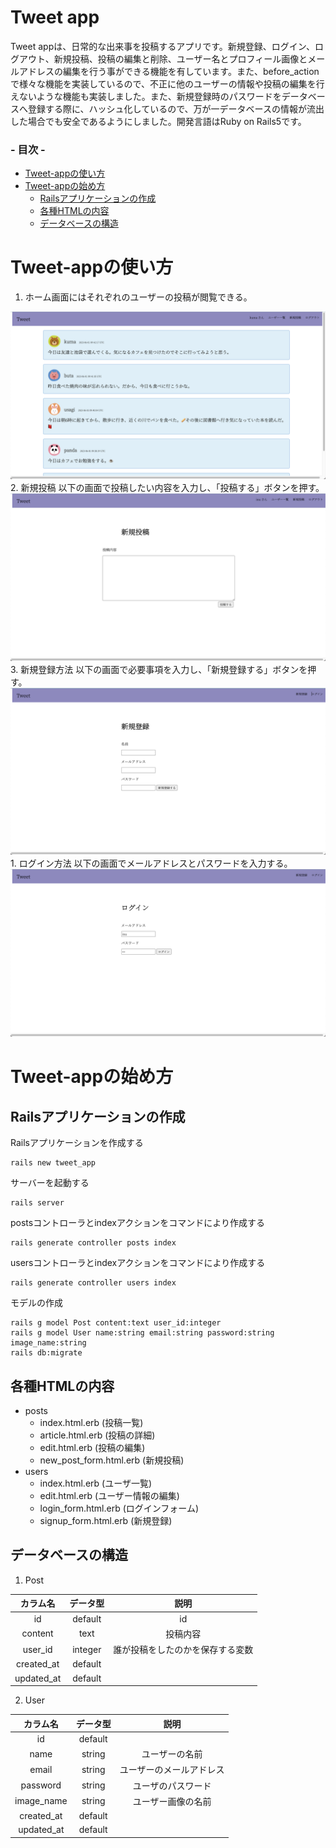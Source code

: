 <h1>Tweet app</h1>
Tweet appは、日常的な出来事を投稿するアプリです。新規登録、ログイン、ログアウト、新規投稿、投稿の編集と削除、ユーザー名とプロフィール画像とメールアドレスの編集を行う事ができる機能を有しています。また、before_actionで様々な機能を実装しているので、不正に他のユーザーの情報や投稿の編集を行えないような機能も実装しました。また、新規登録時のパスワードをデータベースへ登録する際に、ハッシュ化しているので、万が一データベースの情報が流出した場合でも安全であるようにしました。開発言語はRuby on Rails5です。

<h3>- 目次 -</h3>

- [Tweet-appの使い方](#tweet-appの使い方)
- [Tweet-appの始め方](#tweet-appの始め方)
  - [Railsアプリケーションの作成](#railsアプリケーションの作成)
  - [各種HTMLの内容](#各種htmlの内容)
  - [データベースの構造](#データベースの構造)

# Tweet-appの使い方
1. ホーム画面にはそれぞれのユーザーの投稿が閲覧できる。
<img src='images/posts_index.png'>
2. 新規投稿
以下の画面で投稿したい内容を入力し、「投稿する」ボタンを押す。
<img src='images/new_post.png'>
3. 新規登録方法
以下の画面で必要事項を入力し、「新規登録する」ボタンを押す。
<img src='images/signup.png'>
1. ログイン方法
以下の画面でメールアドレスとパスワードを入力する。
<img src='images/login.png'>

# Tweet-appの始め方
## Railsアプリケーションの作成
Railsアプリケーションを作成する
```
rails new tweet_app
```
サーバーを起動する
```
rails server
```
postsコントローラとindexアクションをコマンドにより作成する
```
rails generate controller posts index
```
usersコントローラとindexアクションをコマンドにより作成する
```
rails generate controller users index
```
モデルの作成
```
rails g model Post content:text user_id:integer
rails g model User name:string email:string password:string image_name:string
rails db:migrate
```

## 各種HTMLの内容
- posts
  - index.html.erb           (投稿一覧)
  - article.html.erb         (投稿の詳細)
  - edit.html.erb            (投稿の編集)
  - new_post_form.html.erb   (新規投稿)
- users
  - index.html.erb           (ユーザ一覧)
  - edit.html.erb            (ユーザー情報の編集)
  - login_form.html.erb      (ログインフォーム)
  - signup_form.html.erb     (新規登録)

## データベースの構造
1. Post

| カラム名   | データ型 | 説明                             |
| :--------: | :------: | :------------------------------: |
| id         | default  | id                               |
| content    | text     | 投稿内容                         |
| user_id    | integer  | 誰が投稿をしたのかを保存する変数 |
| created_at | default  |                                  |
| updated_at | default  |                                  |

2. User

| カラム名   | データ型 | 説明                     |
| :--------: | :------: | :----------------------: |
| id         | default  |                          |
| name       | string   | ユーザーの名前           |
| email      | string   | ユーザーのメールアドレス |
| password   | string   | ユーザのパスワード       |
| image_name | string   | ユーザー画像の名前       |
| created_at | default  |                          |
| updated_at | default  |                          |
